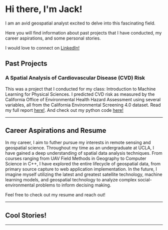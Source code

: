 # Hi there, I'm Jack!

I am an avid geospatial analyst excited to delve into this fascinating field.

Here you will find information about past projects that I have conducted, my career aspirations, and some personal stories.

I would love to connect on [LinkedIn!](www.linkedin.com/in/jack-daley-0b96a022b)


## Past Projects

### A Spatial Analysis of Cardiovascular Disease (CVD) Risk
This was a project that I conducted for my class: Introduction to Machine Learning for Physical Sciences. I predicted CVD risk as measured by the California Office of Environmental Health Hazard Assessment using several variables, all from the California Environmental Screening 4.0 dataset. Read my full report [here!](assets/Spatially_Predicting_CVD_CA.pdf). And check out my python code [here!](assets/CardiovascularDiseaseAnalysis.ipynb)

***

## Career Aspirations and Resume
In my career, I aim to futher pursue my interests in remote sensing and geospatial science. Throughout my time as an undergraduate at UCLA, I have gained a deep understanding of spatial data analysis techniques. From courses ranging from UAV Field Methods in Geography to Computer Science in C++, I have explored the entire lifecycle of geospatial data, from primary source capture to web application implementation. In the future, I imagine myself utilizing the latest and greatest satellite technology, machine learning models, and geospatial technology to analyze complex social-environmental problems to inform decising making.

Feel free to check out my resume and reach out!

***

## Cool Stories!


***







